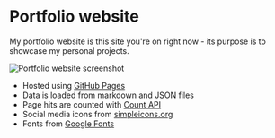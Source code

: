 # Portfolio website

My portfolio website is this site you're on right now - its purpose is to showcase my personal projects.

![Portfolio website screenshot](https://i.ibb.co/RP3Y2kT/portfolio-website.png)

* Hosted using [GitHub Pages](https://pages.github.com/)
* Data is loaded from markdown and JSON files
* Page hits are counted with [Count API](https://countapi.xyz/)
* Social media icons from [simpleicons.org](https://simpleicons.org/)
* Fonts from [Google Fonts](https://fonts.google.com/)